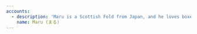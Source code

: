 ```yaml
---
accounts:
  - description: 'Maru is a Scottish Fold from Japan, and he loves boxes.'
    name: Maru (まる)
---
```

